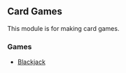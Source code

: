 ## Card Games

This module is for making card games.

### Games

* [Blackjack](https://github.com/pomaretta/PROG2021/tree/main/Projects/CardGame/src/Games/Blackjack)
